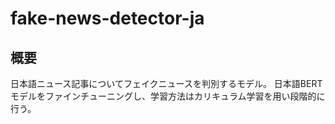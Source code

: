 # fake-news-detector-ja

## 概要

日本語ニュース記事についてフェイクニュースを判別するモデル。
日本語BERTモデルをファインチューニングし、学習方法はカリキュラム学習を用い段階的に行う。


